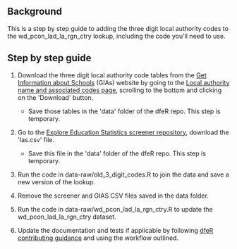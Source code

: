 ## Background

This is a step by step guide to adding the three digit local authority codes to the wd_pcon_lad_la_rgn_ctry lookup, including the code you'll need to use.

## Step by step guide

1.  Download the three digit local authority code tables from the [Get Information about Schools](https://get-information-schools.service.gov.uk/) (GIAs) website by going to the [Local authority name and associated codes page](https://get-information-schools.service.gov.uk/Guidance/LaNameCodes), scrolling to the bottom and clicking on the 'Download' button.

    -   Save those tables in the 'data' folder of the dfeR repo. This step is temporary.

2.  Go to the [Explore Education Statistics screener repository](https://github.com/dfe-analytical-services/dfe-published-data-qa/blob/main/data/las.csv), download the 'las.csv' file.

    -   Save this file in the 'data' folder of the dfeR repo. This step is temporary.

3.  Run the code in data-raw/old_3_digit_codes.R to join the data and save a new version of the lookup.

4.  Remove the screener and GIAS CSV files saved in the data folder.

5.  Run the code in data-raw/wd_pcon_lad_la_rgn_ctry.R to update the wd_pcon_lad_la_rgn_ctry dataset.

6.  Update the documentation and tests if applicable by following [dfeR contributing guidance](https://dfe-analytical-services.github.io/dfeR/CONTRIBUTING.html) and using the workflow outlined.
